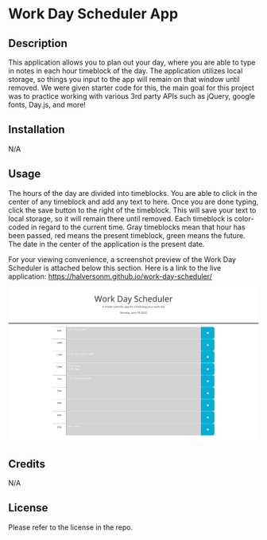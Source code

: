 # Work Day Scheduler App

## Description

This application allows you to plan out your day, where you are able to type in notes in each hour timeblock of the day. The application utilizes local storage, so things you input to the app will remain on that window until removed. We were given starter code for this, the main goal for this project was to practice working with various 3rd party APIs such as jQuery, google fonts, Day.js, and more!

## Installation

N/A

## Usage

The hours of the day are divided into timeblocks. You are able to click in the center of any timeblock and add any text to here. Once you are done typing, click the save button to the right of the timeblock. This will save your text to local storage, so it will remain there until removed. Each timeblock is color-coded in regard to the current time. Gray timeblocks mean that hour has been passed, red means the present timeblock, green means the future. The date in the center of the application is the present date.

For your viewing convenience, a screenshot preview of the Work Day Scheduler is attached below this section. Here is a link to the live application: https://halversonm.github.io/work-day-scheduler/

![app screenshot](./assets/work-day-scheduler-screenshot.png)

## Credits

N/A

## License

Please refer to the license in the repo.